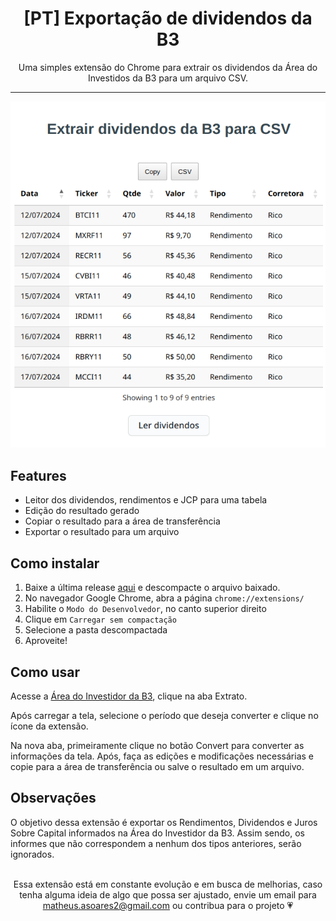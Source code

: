 <div align="center">
    <h1 align="center">[PT] Exportação de dividendos da B3</h1>
    Uma simples extensão do Chrome para extrair os dividendos da Área do Investidos da B3 para um arquivo CSV.
</div>

---

<div align="center">
    <img src="/images/example_pt.png"/>
</div>

## Features
- Leitor dos dividendos, rendimentos e JCP para uma tabela
- Edição do resultado gerado
- Copiar o resultado para a área de transferência
- Exportar o resultado para um arquivo

## Como instalar
1. Baixe a última release [aqui](https://github.com/Matheus-Soares/clear-statement-export/releases) e descompacte o arquivo baixado.
2. No navegador Google Chrome, abra a página ```chrome://extensions/```
3. Habilite o ```Modo do Desenvolvedor```, no canto superior direito
4. Clique em ```Carregar sem compactação```
5. Selecione a pasta descompactada
6. Aproveite!

## Como usar 
Acesse a [Área do Investidor da B3](https://www.investidor.b3.com.br/login), clique na aba Extrato.

Após carregar a tela, selecione o período que deseja converter e clique no ícone da extensão.

Na nova aba, primeiramente clique no botão Convert para converter as informações da tela. Após, faça as edições e modificações necessárias e copie para a área de transferência ou salve o resultado em um arquivo.

## Observações
O objetivo dessa extensão é exportar os Rendimentos, Dividendos e Juros Sobre Capital informados na Área do Investidor da B3. Assim sendo, os informes que não correspondem a nenhum dos tipos anteriores, serão ignorados. 

</br>

<div align="center">
    Essa extensão está em constante evolução e em busca de melhorias, caso tenha alguma ideia de algo que possa ser ajustado, envie um email para <a href="mailto:matheus.asoares2@gmail.com" target="_blank">matheus.asoares2@gmail.com</a> ou contribua para o projeto &#128151
</div>
